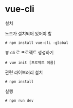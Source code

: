 vue-cli
===========================
설치

노드가 설치되어 있어야 함

    # npm install vue-cli -global

뷰 cli 로 프로젝트 생성하기

    # vue init [프로젝트 이름]
    
관련 라이브러리 설치
    
    # npm install

실행

    # npm run dev   
   